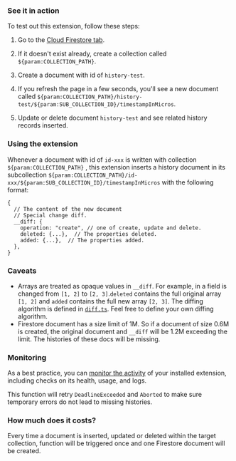 ### See it in action

To test out this extension, follow these steps:

1.  Go to the [Cloud Firestore tab](https://console.firebase.google.com/project/${param:PROJECT_ID}/database/firestore/data).

1.  If it doesn't exist already, create a collection called `${param:COLLECTION_PATH}`.

1.  Create a document with id of `history-test`.

1.  If you refresh the page in a few seconds, you'll see a new document called `${param:COLLECTION_PATH}/history-test/${param:SUB_COLLECTION_ID}/timestampInMicros`.

1.  Update or delete document `history-test` and see related history records inserted.

### Using the extension

Whenever a document with id of `id-xxx` is written with collection `${param:COLLECTION_PATH}` , this extension inserts a history document in its subcollection `${param:COLLECTION_PATH}/id-xxx/${param:SUB_COLLECTION_ID}/timestampInMicros` with the following format:

```
{
  // The content of the new document
  // Special change diff.
  __diff: {
    operation: "create", // one of create, update and delete.
    deleted: {...},  // The properties deleted.
    added: {...},  // The properties added.
  },
}
```

### Caveats
- Arrays are treated as opaque values in `__diff`. For example, in a field is changed from `[1, 2]` to `[2, 3]`.`deleted` contains the full original array `[1, 2]` and `added` contains the full new array `[2, 3]`. The diffing algorithm is defined in [`diff.ts`](https://github.com/FirebasePrivate/extensions/blob/master/firestore-document-histories/functions/src/diff.ts). Feel free to define your own diffing algorithm.
- Firestore document has a size limit of 1M. So if a document of size 0.6M is created, the original document and `__diff` will be 1.2M exceeding the limit. The histories of these docs will be missing.

### Monitoring

As a best practice, you can [monitor the activity](https://firebase.google.com/docs/extensions/manage-installed-extensions#monitor) of your installed extension, including checks on its health, usage, and logs.

This function will retry `DeadlineExceeded` and `Aborted` to make sure temporary errors do not lead to missing histories.

### How much does it costs?

Every time a document is inserted, updated or deleted within the target collection, function will be triggered once and one Firestore document will be created.

